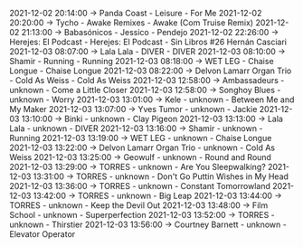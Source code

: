 2021-12-02 20:14:00 -> Panda Coast - Leisure - For Me
2021-12-02 20:20:00 -> Tycho - Awake Remixes - Awake (Com Truise Remix)
2021-12-02 21:13:00 -> Babasónicos - Jessico - Pendejo
2021-12-02 22:26:00 -> Herejes: El Podcast - Herejes: El Podcast - Sin Libros #26 Hernán Casciari
2021-12-03 08:07:00 -> Lala Lala - DIVER - DIVER
2021-12-03 08:10:00 -> Shamir - Running - Running
2021-12-03 08:18:00 -> WET LEG - Chaise Longue - Chaise Longue
2021-12-03 08:22:00 -> Delvon Lamarr Organ Trio - Cold As Weiss - Cold As Weiss
2021-12-03 12:58:00 -> Ambassadeurs - unknown - Come a Little Closer
2021-12-03 12:58:00 -> Songhoy Blues - unknown - Worry
2021-12-03 13:01:00 -> Kele - unknown - Between Me and My Maker
2021-12-03 13:07:00 -> Yves Tumor - unknown - Jackie
2021-12-03 13:10:00 -> Binki - unknown - Clay Pigeon
2021-12-03 13:13:00 -> Lala Lala - unknown - DIVER
2021-12-03 13:16:00 -> Shamir - unknown - Running
2021-12-03 13:19:00 -> WET LEG - unknown - Chaise Longue
2021-12-03 13:22:00 -> Delvon Lamarr Organ Trio - unknown - Cold As Weiss
2021-12-03 13:25:00 -> Geowulf - unknown - Round and Round
2021-12-03 13:29:00 -> TORRES - unknown - Are You Sleepwalking?
2021-12-03 13:31:00 -> TORRES - unknown - Don't Go Puttin Wishes in My Head
2021-12-03 13:36:00 -> TORRES - unknown - Constant Tomorrowland
2021-12-03 13:42:00 -> TORRES - unknown - Big Leap
2021-12-03 13:44:00 -> TORRES - unknown - Keep the Devil Out
2021-12-03 13:48:00 -> Film School - unknown - Superperfection
2021-12-03 13:52:00 -> TORRES - unknown - Thirstier
2021-12-03 13:56:00 -> Courtney Barnett - unknown - Elevator Operator
